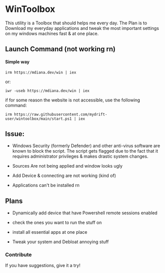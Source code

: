 # WinToolbox

This utility is a Toolbox that should helps me every day. The Plan is to Download my everyday applications and tweak the most important settings on my windows machines fast & at one place.

## Launch Command (not working rn)

#### Simple way

```
irm https://mdiana.dev/win | iex
```
or: 
```
iwr -useb https://mdiana.dev/win | iex
```

if for some reason the website is not accessible, use the following command:

```
irm https://raw.githubusercontent.com/mydrift-user/wintoolbox/main/start.ps1 | iex
```

## Issue:

- Windows Security (formerly Defender) and other anti-virus software are known to block the script. The script gets flagged due to the fact that it requires administrator privileges & makes drastic system changes.


- Sources Are not being applied and window looks ugly

- Add Device & connecting are not working (kind of)

- Applications can't be installed rn


## Plans

- Dynamically add device that have Powershell remote sessions enabled

- check the ones you want to run the stuff on

- install all essential apps at one place

- Tweak your system and Debloat annoying stuff


### Contribute

If you have suggestions, give it a try!